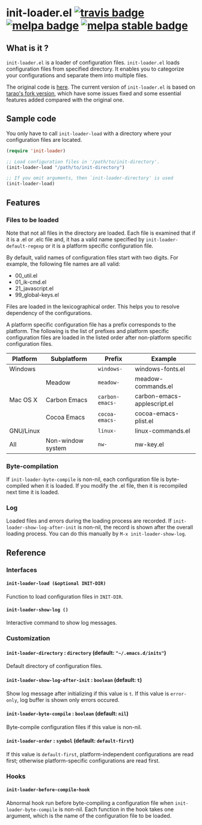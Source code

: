 # init-loader.el [![travis badge][travis-badge]][travis-link] [![melpa badge][melpa-badge]][melpa-link] [![melpa stable badge][melpa-stable-badge]][melpa-stable-link]


## What is it ?

`init-loader.el` is a loader of configuration files.  `init-loader.el`
loads configuration files from specified directory.  It enables you to
categorize your configurations and separate them into multiple files.

The original code is
[here](http://coderepos.org/share/browser/lang/elisp/init-loader/init-loader.el).
The current version of `init-loader.el` is based on
[tarao's fork version](https://gist.github.com/tarao/4362564), which
have some issues fixed and some essential features added compared with
the original one.


## Sample code

You only have to call `init-loader-load` with a directory where your
configuration files are located.

```lisp
(require 'init-loader)

;; Load configuration files in '/path/to/init-directory'.
(init-loader-load "/path/to/init-directory")

;; If you omit arguments, then `init-loader-directory' is used
(init-loader-load)
```

## Features

### Files to be loaded

Note that not all files in the directory are loaded.  Each file is
examined that if it is a .el or .elc file and, it has a valid name
specified by `init-loader-default-regexp` or it is a platform specific
configuration file.

By default, valid names of configuration files start with two
digits.  For example, the following file names are all valid:
- 00_util.el
- 01_ik-cmd.el
- 21_javascript.el
- 99_global-keys.el

Files are loaded in the lexicographical order.  This helps you to
resolve dependency of the configurations.

A platform specific configuration file has a prefix corresponds to
the platform.  The following is the list of prefixes and platform
specific configuration files are loaded in the listed order after
non-platform specific configuration files.

Platform |  Subplatform       | Prefix         |  Example
---------|--------------------|----------------|-----------------------------
Windows  |                    | `windows-`     |  windows-fonts.el
         |  Meadow            | `meadow-`      |  meadow-commands.el
Mac OS X |  Carbon Emacs      | `carbon-emacs-`|  carbon-emacs-applescript.el
         |  Cocoa Emacs       | `cocoa-emacs-` |  cocoa-emacs-plist.el
GNU/Linux|                    | `linux-`       |  linux-commands.el
All      |  Non-window system | `nw-`          |  nw-key.el

### Byte-compilation

If `init-loader-byte-compile` is non-nil, each configuration file is
byte-compiled when it is loaded.  If you modify the .el file, then it
is recompiled next time it is loaded.

### Log

Loaded files and errors during the loading process are recorded.  If
`init-loader-show-log-after-init` is non-nil, the record is shown
after the overall loading process.  You can do this manually by `M-x
init-loader-show-log`.

## Reference

### Interfaces

#### `init-loader-load (&optional INIT-DIR)`

Function to load configuration files in `INIT-DIR`.

#### `init-loader-show-log ()`

Interactive command to show log messages.

### Customization

#### `init-loader-directory` : `directory` (default: `"~/.emacs.d/inits"`)

Default directory of configuration files.

#### `init-loader-show-log-after-init` : `boolean` (default: `t`)

Show log message after initializing if this value is `t`.
If this value is `error-only`, log buffer is shown only
errors occured.

#### `init-loader-byte-compile` : `boolean` (default: `nil`)

Byte-compile configuration files if this value is non-nil.

#### `init-loader-order` : `symbol` (default: `default-first`)

If this value is `default-first`, platform-independent configurations
are read first; otherwise platform-specific configurations are read
first.

### Hooks

#### `init-loader-before-compile-hook`

Abnormal hook run before byte-compiling a configuration file when
`init-loader-byte-compile` is non-nil.  Each function in the hook
takes one argument, which is the name of the configuration file to be
loaded.

[travis-badge]: https://travis-ci.org/emacs-jp/init-loader.svg
[travis-link]: https://travis-ci.org/emacs-jp/init-loader
[melpa-link]: http://melpa.org/#/init-loader
[melpa-stable-link]: http://stable.melpa.org/#/init-loader
[melpa-badge]: http://melpa.org/packages/init-loader-badge.svg
[melpa-stable-badge]: http://stable.melpa.org/packages/init-loader-badge.svg
